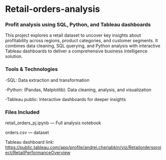 # Retail-orders-analysis
### Profit analysis using SQL, Python, and Tableau dashboards
This project explores a retail dataset to uncover key insights about profitability across regions, product categories, and customer segments. It combines data cleaning, SQL querying, and Python analysis with interactive Tableau dashboards to deliver a comprehensive business intelligence solution.
### Tools & Technologies
-SQL: Data extraction and transformation

-Python: (Pandas, Matplotlib): Data cleaning, analysis, and visualization

-Tableau public: Interactive dashboards for deeper insights
### Files Included
retail_orders_pj.ipynb — Full analysis notebook

orders.csv — dataset

Tableau dashboard link: https://public.tableau.com/app/profile/andrei.cheriabkin/viz/Retailordersproject/RetailPerformanceOverview
